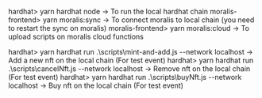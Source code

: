 hardhat> yarn hardhat node -> To run the local hardhat chain
moralis-frontend> yarn moralis:sync -> To connect moralis to local chain (you need to restart the sync on moralis)
moralis-frontend> yarn moralis:cloud -> To upload scripts on moralis cloud functions

hardhat> yarn hardhat run .\scripts\mint-and-add.js --network localhost -> Add a new nft on the local chain (For test event)
hardhat> yarn hardhat run .\scripts\cancelNft.js --network localhost -> Remove nft on the local chain (For test event)
hardhat> yarn hardhat run .\scripts\buyNft.js --network localhost -> Buy nft on the local chain (For test event)
